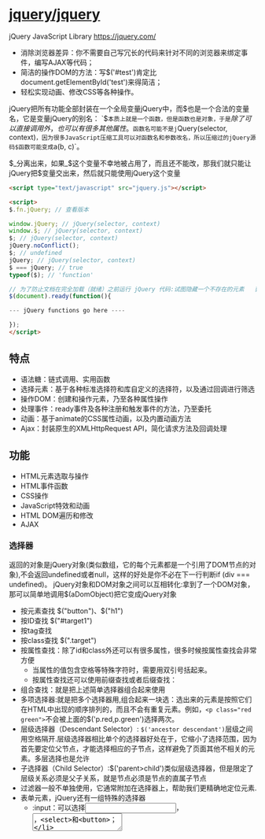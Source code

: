 # [jquery/jquery](https://github.com/jquery/jquery)

jQuery JavaScript Library https://jquery.com/

* 消除浏览器差异：你不需要自己写冗长的代码来针对不同的浏览器来绑定事件，编写AJAX等代码；
* 简洁的操作DOM的方法：写$('#test')肯定比document.getElementById('test')来得简洁；
* 轻松实现动画、修改CSS等各种操作。

jQuery把所有功能全部封装在一个全局变量jQuery中，而$也是一个合法的变量名，它是变量jQuery的别名：
`$`本质上就是一个函数，但是函数也是对象，于是`$`除了可以直接调用外，也可以有很多其他属性。`$`函数名可能不是j`Query(selector, context)`，因为很多JavaScript压缩工具可以对函数名和参数改名，所以压缩过的jQuery源码$函数可能变成`a(b, c)`。

$_分离出来，如果_$这个变量不幸地被占用了，而且还不能改，那我们就只能让jQuery把$变量交出来，然后就只能使用jQuery这个变量

```html
<script type="text/javascript" src="jquery.js"></script>

<script>
$.fn.jQuery; // 查看版本

window.jQuery; // jQuery(selector, context)
window.$; // jQuery(selector, context)
$; // jQuery(selector, context)
jQuery.noConflict();
$; // undefined
jQuery; // jQuery(selector, context)
$ === jQuery; // true
typeof($); // 'function'

// 为了防止文档在完全加载（就绪）之前运行 jQuery 代码:试图隐藏一个不存在的元素   获得未完全加载的图像的大小
$(document).ready(function(){

--- jQuery functions go here ----

});
</script>
```

## 特点

* 语法糖：链式调用、实用函数
* 选择元素：基于各种标准选择符和库自定义的选择符，以及通过回调进行筛选
* 操作DOM：创建和操作元素，乃至各种属性操作
* 处理事件：ready事件及各种注册和触发事件的方法，乃至委托
* 动画：基于animate的CSS属性动画，以及内置动画方法
* Ajax：封装原生的XMLHttpRequest API，简化请求方法及回调处理

## 功能

* HTML元素选取与操作
* HTML事件函数
* CSS操作
* JavaScript特效和动画
* HTML DOM遍历和修改
* AJAX

### 选择器

返回的对象是jQuery对象(类似数组，它的每个元素都是一个引用了DOM节点的对象),不会返回undefined或者null，这样的好处是你不必在下一行判断if (div === undefined)。
jQuery对象和DOM对象之间可以互相转化:拿到了一个DOM对象，那可以简单地调用$(aDomObject)把它变成jQuery对象

* 按元素查找 $("button")、$("h1")
* 按ID查找 $("#target1")
* 按tag查找
* 按class查找 $(".target")
* 按属性查找：除了id和class外还可以有很多属性，很多时候按属性查找会非常方便
    - 当属性的值包含空格等特殊字符时，需要用双引号括起来。
    - 按属性查找还可以使用前缀查找或者后缀查找：
* 组合查找：就是把上述简单选择器组合起来使用
* 多项选择器:就是把多个选择器用,组合起来一块选：选出来的元素是按照它们在HTML中出现的顺序排列的，而且不会有重复元素。例如，`<p class="red green">`不会被上面的$('p.red,p.green')选择两次。
* 层级选择器（Descendant Selector）: `$('ancestor descendant')`层级之间用空格隔开.层级选择器相比单个的选择器好处在于，它缩小了选择范围，因为首先要定位父节点，才能选择相应的子节点，这样避免了页面其他不相关的元素。多层选择也是允许
* 子选择器（Child Selector）:$('parent>child')类似层级选择器，但是限定了层级关系必须是父子关系，就是<child>节点必须是<parent>节点的直属子节点
* 过滤器一般不单独使用，它通常附加在选择器上，帮助我们更精确地定位元素.
* 表单元素，jQuery还有一组特殊的选择器
    - :input：可以选择<input>，<textarea>，<select>和<button>；
    - :file：可以选择<input type="file">，和input[type=file]一样；
    - :checkbox：可以选择复选框，和input[type=checkbox]一样；    - radio：可以选择单选框，和input[type=radio]一样；
    - :focus：可以选择当前输入焦点的元素，例如把光标放到一个<input>上，用$('input:focus')就可以选出；
    - :checked：选择当前勾上的单选框和复选框，用这个选择器可以立刻获得用户选择的项目，如$('input[type=radio]:checked')；
    - :enabled：可以选择可以正常输入的<input>、<select>等，也就是没有灰掉的输入；
    - disabled：和:enabled正好相反，选择那些不能输入的。
* 查找：拿到一个jQuery对象后，还可以以这个对象为基准，进行查找find(),从当前节点开始向上查找，使用parent()方法,对于位于同一层级的节点，可以通过next()和prev()方法
* 过滤:filter()方法可以过滤掉不符合选择器条件的节点.map()方法把一个jQuery对象包含的若干DOM节点转化为其他对象.一个jQuery对象如果包含了不止一个DOM节点，first()、last()和slice()方法可以返回一个新的jQuery对象，把不需要的DOM节点去掉：

```html
<!-- HTML结构 -->
<ul class="lang">
    <li class="js dy">JavaScript</li>
    <li class="dy">Python</li>
    <li id="swift">Swift</li>
    <li class="dy">Scheme</li>
    <li name="haskell">Haskell</li>
</ul>
```

```js
$(this)

var ps = $('p'); // 返回所有<p>节点
$("p.intro") // 选取所有 class="intro" 的 <p> 元素。
ps.length; // 数一数页面有多少个<p>节点

var div = $('#abc');
var divDom = div.get(0); // 假设存在div，获取第1个DOM元素
var another = $(divDom); // 重新把DOM包装为jQuery对象

var a = $('.red'); // 所有节点包含`class="red"`都将返回
var a = $('.red.green'); // 同时包含red和green的节点 注意没有空格！

$("[href]") // 选取所有带有 href 属性的元素
var email = $('[name=email]'); // 找出<??? name="email">
var a = $('[items="A B"]'); // 找出<??? items="A B">
var icons = $('[name^=icon]'); // 找出所有name属性值以icon开头的DOM name="icon-1", name="icon-2"
var names = $('[name$=with]'); // 找出所有name属性值以with结尾的DOM

var emailInput = $('input[name=email]'); // 不会找出<div name="email">

$('p,div'); // 把<p>和<div>都选出来
$('p.red,p.green'); // 把<p class="red">和<p class="green">都选出来

$('ul.lang li.lang-javascript');
$('form.test p input'); // 在form表单选择被<p>包含的<input>

$('ul.lang>li.lang-javascript'); // 可以选出[<li class="lang-javascript">JavaScript</li>]

$('ul.lang li:first-child'); // 仅选出JavaScript
$('ul.lang li:last-child'); // 仅选出Lua
$('ul.lang li:nth-child(2)'); // 选出第N个元素，N从1开始
$('ul.lang li:nth-child(even)'); // 选出序号为偶数的元素
$('ul.lang li:nth-child(odd)'); // 选出序号为奇数的元素

$('div:visible'); // 所有可见的div
$('div:hidden'); // 所有隐藏的div

var ul = $('ul.lang'); // 获得<ul>
var dy = ul.find('.dy'); // 获得JavaScript, Python, Scheme
var swf = ul.find('#swift'); // 获得Swift
var hsk = ul.find('[name=haskell]'); // 获得Haskell

var swf = $('#swift'); // 获得Swift
var parent = swf.parent(); // 获得Swift的上层节点<ul>
var a = swf.parent('.red'); // 获得Swift的上层节点<ul>，同时传入过滤条件。如果ul不符合条件，返回空jQuery对象

var swift = $('#swift');

swift.next(); // Scheme
swift.next('[name=haskell]'); // 空的jQuery对象，因为Swift的下一个元素Scheme不符合条件[name=haskell]

swift.prev(); // Python
swift.prev('.dy'); // Python，因为Python同时符合过滤器条件.dy

var langs = $('ul.lang li'); // 拿到JavaScript, Python, Swift, Scheme和Haskell
var a = langs.filter('.dy'); // 拿到JavaScript, Python, Scheme

var langs = $('ul.lang li'); // 拿到JavaScript, Python, Swift, Scheme和Haskell
langs.filter(function () {
    return this.innerHTML.indexOf('S') === 0; // 返回S开头的节点
}); // 拿到Swift, Scheme

var langs = $('ul.lang li'); // 拿到JavaScript, Python, Swift, Scheme和Haskell
var arr = langs.map(function () {
    return this.innerHTML;
}).get(); // 用get()拿到包含string的Array：['JavaScript', 'Python', 'Swift', 'Scheme', 'Haskell']

var langs = $('ul.lang li'); // 拿到JavaScript, Python, Swift, Scheme和Haskell
var js = langs.first(); // JavaScript，相当于$('ul.lang li:first-child')
var haskell = langs.last(); // Haskell, 相当于$('ul.lang li:last-child')
var sub = langs.slice(2, 4); // Swift, Scheme, 参数和数组的slice()方法一致

$('ul.lang li.lang-javascript'); // 每个 <ul> 的第一个 <li> 元素
```

### 操作DOM

* 修改Text和HTML：一个jQuery对象可以包含0个或任意个DOM对象，它的方法实际上会作用在对应的每个DOM节点上.可以执行一个操作，作用在对应的一组DOM节点上。即使选择器没有返回任何DOM节点，调用jQuery对象的方法仍然不会报错.免去了许多if语句
    - 通过html方法添加内容，可以让你在元素中添加HTML标签和文字，而元素中之前的内容都会被方法中的内容所替换掉，示例：$("h3").html("<em>jQuery Playground</em>");
    - jQuery 还有一个类似的方法叫.text()，它只能改变文本但不能添加标签。换句话说，这个方法只会把任何传进来的HTML标签当成你想替换现有内容的文本；
* 修改CSS: $("#target1").css("color","red");
* 显示和隐藏DOM
    * 隐藏一个DOM，我们可以设置CSS的display属性为none，利用css()方法就可以实现.
    * 恢复原有的display属性，这就得先记下来原有的display属性到底是block还是inline还是别的值。
* 获取DOM信息
    * attr()和removeAttr()方法用于操作DOM节点的属性.
    * prop()方法和attr()类似，但是HTML5规定有一种属性在DOM节点中可以没有值，只有出现与不出现两种.prop()返回值更合理一些。不过，用is()方法判断更好(checked selected) $("button").prop("disabled",true);
* 操作表单：对于表单元素，jQuery对象统一提供val()方法获取和设置对应的value属性
* 修改DOM结构：
    - append（）把DOM添加到最后。可以传入原始的DOM对象，jQuery对象和函数对象。传入函数时，要求返回一个字符串、DOM对象或者jQuery对象。因为jQuery的append()可能作用于一组DOM节点，只有传入函数才能针对每个DOM生成不同的子节点。
    - prepend()则把DOM添加到最前
    - appendTo()方法，可以让你把选中的HTML元素附加到其他元素中
    - 如果要添加的DOM节点已经存在于HTML文档中，它会首先从文档移除，然后再添加，也就是说，用append()，你可以移动一个DOM节点。
    - 要把新节点插入到指定位置，例如，JavaScript和Python之间，那么，可以先定位到JavaScript，然后用after()方法。同级节点可以用after()或者before()方法
    - 要删除DOM节点，拿到jQuery对象后直接调用remove()方法就可以了。如果jQuery对象包含若干DOM节点，实际上可以一次删除多个DOM节点：remove()的方法，可以彻底删除一个HTML元素
* 类属性操作
    - 通过addClass("myClass")方法给元素增加类
    - 通过removeClass("myClass")方法移除相应的类
* 复制元素：clone()
* 子元素、父元素、奇偶元素
    - parent()方法，可以允许你访问选定元素的父元素；
    - children()方法，可以让你访问选定元素的子元素；
    - 用CSS选择器来获取元素，target:nth-child(n)CSS选择器允许你通过目标类或元素类型选择目标元素的所有子元素；
    - jQuery里的索引是从0开始的，也就意味着会与直觉相反：:odd选择的是第2、4、6……个元素，因为索引是1、3、5……

```html
<ul id="test-ul">
    <li class="js">JavaScript</li>
    <li name="book">Java &amp; JavaScript</li>
</ul>

<ul id="test-css">
    <li class="lang dy"><span>JavaScript</span></li>
    <li class="lang"><span>Java</span></li>
    <li class="lang dy"><span>Python</span></li>
    <li class="lang"><span>Swift</span></li>
    <li class="lang dy"><span>Scheme</span></li>
</ul>

<input id="test-radio" type="radio" name="test" checked="checked" value="1">

<input id="test-input" name="email" value="">
<select id="test-select" name="city">
    <option value="BJ" selected>Beijing</option>
    <option value="SH">Shanghai</option>
    <option value="SZ">Shenzhen</option>
</select>
<textarea id="test-textarea">Hello</textarea>

<div id="test-div">
    <ul>
        <li><span>JavaScript</span></li>
        <li><span>Python</span></li>
        <li><span>Swift</span></li>
    </ul>
</div>

<script>
    $('#test-ul li[name=book]').text(); // 'Java & JavaScript'
    $('#test-ul li[name=book]').html(); // 'Java &amp; JavaScript'

    $('#test-ul li').text('JS'); // 是不是两个节点都变成了JS？

    $('#test-css li.dy>span').css('background-color', '#ffd351').css('color', 'red');

    var div = $('#test-div');
    div.css('color'); // '#000033', 获取CSS属性
    div.css('color', '#336699'); // 设置CSS属性
    div.css('color', ''); // 清除CSS属性

    var a = $('a[target=_blank]');
    a.hide(); // 隐藏
    a.show(); // 显示

    var div = $('#test-div');
    div.width(); // 600
    div.height(); // 300
    div.width(400); // 设置CSS属性 width: 400px，是否生效要看CSS是否有效
    div.height('200px'); // 设置CSS属性 height: 200px，是否生效要看CSS是否有效

    // <div id="test-div" name="Test" start="1">...</div>
    var div = $('#test-div');
    div.attr('data'); // undefined, 属性不存在
    div.attr('name'); // 'Test'
    div.attr('name', 'Hello'); // div的name属性变为'Hello'
    div.removeAttr('name'); // 删除name属性
    div.attr('name'); // undefined

    var radio = $('#test-radio');
    radio.attr('checked'); // 'checked'
    radio.prop('checked'); // true

    var radio = $('#test-radio');
    radio.is(':checked'); // true

    var
        input = $('#test-input'),
        select = $('#test-select'),
        textarea = $('#test-textarea');

    input.val(); // 'test'
    input.val('abc@example.com'); // 文本框的内容已变为abc@example.com

    select.val(); // 'BJ'
    select.val('SH'); // 选择框已变为Shanghai

    textarea.val(); // 'Hello'
    textarea.val('Hi'); // 文本区域已更新为'Hi'

    var ul = $('#test-div>ul');
    ul.append('<li><span>Haskell</span></li>');

    // 创建DOM对象:
    var ps = document.createElement('li');
    ps.innerHTML = '<span>Pascal</span>';
    // 添加DOM对象:
    ul.append(ps);

    // 添加jQuery对象:
    ul.append($('#scheme'));

    // 添加函数对象:
    ul.append(function (index, html) {
        return '<li><span>Language - ' + index + '</span></li>';
    });

    // 要把新节点插入到指定位置
    var js = $('#test-div>ul>li:first-child');
    js.after('<li><span>Lua</span></li>');

    var li = $('#test-div>ul>li');
    li.remove(); // 所有<li>全被删除

    // 获 取一组radio被选中项的值
    var item = $('input[name=items][checked]').val();
    // 获 取select被选中项的文本
    var item = $("select[name=items] option[selected]").text();
    // select下拉框的第二个元素为当前选中值
    $('#select_id')[0].selectedIndex = 1;
    // radio单选组的第二个元素为当前选中值
    $('input[name=items]').get(1).checked = true;
    // 获取值：
    //文本框，文本区域：
    $("#txt").attr("value")；
    // 多选框 checkbox：
    $("#checkbox_id").attr("value")；
    // 单选组radio：
    $("input[type=radio][checked]").val();
    // 下拉框select：
    $('#sel').val();
    // 控制表单元素：
    // 文本框，文本区域：
    $("#txt").attr("value",'');//清空内容
    $("#txt").attr("value",'11');//填充内容
    // 多选框checkbox：
    $("#chk1").attr("checked",'');//不打勾
    $("#chk2").attr("checked",true);//打勾
    if($("#chk1").attr('checked')==undefined) //判断是否已经打勾
    // 单选组 radio：
    $("input[type=radio]").attr("checked",'2');//设置value=2的项目为当前选中项
    // 下拉框 select：
    $("#sel").attr("value",'-sel3');//设置value=-sel3的项目为当前选中项
    $("<option value='1'>1111</option><option value='2'>2222</option>").appendTo("#sel")//添加下拉框的option
    $("#sel").empty()；//清空下拉框
</script>
```

### 事件

JavaScript在浏览器中以单线程模式运行，页面加载后，一旦页面上所有的JavaScript代码被执行完后，就只能依赖触发事件来执行JavaScript代码。

浏览器在接收到用户的鼠标或键盘输入后，会自动在对应的DOM节点上触发相应的事件。如果该节点已经绑定了对应的JavaScript处理函数，该函数就会自动调用。

由于不同的浏览器绑定事件的代码都不太一样，所以用jQuery来写代码，就屏蔽了不同浏览器的差异，我们总是编写相同的代码。

* on方法用来绑定一个事件，我们需要传入事件名称和对应的处理函数.
* 鼠标事件：
    - click: 鼠标单击时触发；
    - dblclick：鼠标双击时触发；
    - mouseenter：鼠标进入时触发；
    - mouseleave：鼠标移出时触发；
    - mousemove：鼠标在DOM内部移动时触发；
    - hover：鼠标进入和退出时触发两个函数，相当于mouseenter加上mouseleave。
* 键盘事件：
    - keydown：键盘按下时触发；
    - keyup：键盘松开时触发；
    - keypress：按一次键后触发
* 其他事件
    - focus：当DOM获得焦点时触发；
    - blur：当DOM失去焦点时触发；
    - change：当<input>、<select>或<textarea>的内容改变时触发；
    - submit：当<form>提交时触发；
    - ready：当页面被载入并且DOM树完成初始化后触发。*ready仅作用于document对象。由于ready事件在DOM完成初始化后触发，且只触发一次，所以非常适合用来写其他的初始化代码。* `$(function () {...})`的使用
* 有些事件，如mousemove和keypress，我们需要获取鼠标位置和按键的值，否则监听这些事件就没什么意义了。所有事件都会传入Event对象作为参数，可以从Event对象上获取到更多的信息
* 取消绑定：一个已被绑定的事件可以解除绑定，通过off('click', function)实现。可以使用off('click')一次性移除已绑定的click事件的所有处理函数。无参数调用off()一次性移除已绑定的所有类型的事件处理函数。
* 事件触发条件：事件的触发总是由用户操作引发的。比如：用户在文本框中输入时，就会触发change事件。但是，如果用JavaScript代码去改动文本框的值，将不会触发change事件
    - 浏览器安全限制:浏览器中，有些JavaScript代码只有在用户触发下才能执行，例如，window.open()函数

```html
<a id="test-link" href="#0">点我试试</a>

<script>

var a = $('#test-link');

a.on('click', function () {
    alert('Hello!');
});

a.click(function () {
    alert('Hello!');
});

function hello() {
    alert('hello!');
}
a.click(hello); // 绑定事件

// 10秒钟后解除绑定:
setTimeout(function () {
    a.off('click', hello);
}, 10000);

// 解除绑定: 无效的。因为两个匿名函数虽然长得一模一样，但是它们是两个不同的函数对象，off('click', function () {...})无法移除已绑定的第一个匿名函数。
// 解除绑定:
a.off('click', function () {
    alert('hello!');
});

var input = $('#test-input');  // 通过代码触发事件，直接调用无参数的change()方法来触发该事件
input.val('change it!');
input.change(); // 触发change事件

// 无法弹出新窗口，将被浏览器屏蔽:
$(function () {
    window.open('/');
});
</script>

<html>
<head>
    <script>
        $(document).on('ready', function () {
            $('#testForm).on('submit', function () {
                alert('submit!');
            });
        });

        // 简化
        $(document).ready(function () {
            // on('submit', function)也可以简化:
            $('#testForm).submit(function () {
                alert('submit!');
            });
        });
        // 是document对象的ready事件处理函数。完全可以反复绑定事件处理函数，它们会依次执行
        $(function () {
            // init...
        });

        $(function () {
            $('#testMouseMoveDiv').mousemove(function (e) {
                $('#testMouseMoveSpan').text('pageX = ' + e.pageX + ', pageY = ' + e.pageY);
            });
        });
    </script>
</head>
<body>
    <form id="testForm">
        ...
    </form>
</body>
```

### 动画

* show()和hide()，会显示和隐藏DOM元素从左上角逐渐展开或收缩的.toggle()方法则根据当前状态决定是show()还是hide()
* slideUp()和slideDown()则是在垂直方向逐渐展开或收缩的。slideToggle()则根据元素是否可见来决定下一步动作
* fadeIn()和fadeOut()的动画效果是淡入淡出，也就是通过不断设置DOM元素的opacity属性来实现，而fadeToggle()则根据元素是否可见来决定下一步动作
* animate()，可以实现任意动画效果，需要传入的参数就是DOM元素最终的CSS状态和时间，jQuery在时间段内不断调整CSS直到达到设定的值.还可以再传入一个函数，当动画结束时，该函数将被调用
* 动画效果还可以串行执行，通过delay()方法还可以实现暂停，这样，我们可以实现更复杂的动画效果.必须不断返回新的Promise对象才能后续执行操作
* 有的动画如slideUp()根本没有效果。这是因为jQuery动画的原理是逐渐改变CSS的值，如height从100px逐渐变为0。但是很多不是block性质的DOM元素，对它们设置height根本就不起作用，所以动画也就没有效果
* jQuery也没有实现对background-color的动画效果，用animate()设置background-color也没有效果。这种情况下可以使用CSS3的transition实现动画效果。

```js
var div = $('#test-show-hide');

div.hide(3000); //
div.show('slow');
div.toggle('slow'); // $(selector).toggle(speed,callback); speed 参数规定隐藏/显示的速度，可以取以下值："slow"、"fast" 或毫秒。可选的 callback 参数是 toggle() 方法完成后所执行的函数名称。

div.slideUp(3000); // $(selector).slideDown(speed,callback); 在3秒钟内逐渐向上消失
div.slideDown(3000);
div.slideToggle('slow');

div.fadeIn(3000);  // $(selector).fadeIn(speed,callback);  speed 参数规定效果的时长。它可以取以下值："slow"、"fast" 或毫秒。 可选的 callback 参数是 fading 完成后所执行的函数名称。
div.fadeOut(3000);
div.fideToggle('slow');
div.fadeTo("slow",0.15); // $(selector).fadeTo(speed,opacity,callback); 允许渐变为给定的不透明度（值介于 0 与 1 之间）

var div = $('#test-animate'); // $(selector).animate({params},speed,callback); 必需的 params 参数定义形成动画的 CSS 属性。 callback 参数是动画完成后所执行的函数名称。在3秒钟内CSS过渡到设定值
div.animate({
    opacity: 0.25,
    width: '256px',
    height: '256px'
}, 3000, function () {
    console.log('动画已结束');
    // 恢复至初始状态:
    $(this).css('opacity', '1.0').css('width', '128px').css('height', '128px');
});
div.animate({ // 使用相对值
    left:'250px',
    height:'+=150px',
    width:'+=150px'
  });

var div = $('#test-animates');
// 动画效果：slideDown - 暂停 - 放大 - 暂停 - 缩小
div.slideDown(2000)
   .delay(1000)
   .animate({
       width: '256px',
       height: '256px'
   }, 2000)
   .delay(1000)
   .animate({
       width: '128px',
       height: '128px'
   }, 2000);
```

### AJAX

在全局对象jQuery（也就是$）绑定了ajax()函数，可以处理AJAX请求。ajax(url, settings)函数需要接收一个URL和一个可选的settings对象，常用的选项如下：
* async：是否异步执行AJAX请求，默认为true，千万不要指定为false；
* method：发送的Method，缺省为'GET'，可指定为'POST'、'PUT'等；
* contentType：发送POST请求的格式，默认值为'application/x-www-form-urlencoded; charset=UTF-8'，也可以指定为text/plain、application/json；
* data：发送的数据，可以是字符串、数组或object。如果是GET请求，data将被转换成query附加到URL上，如果是POST请求，根据contentType把data序列化成合适的格式；
* headers：发送的额外的HTTP头，必须是一个object；
* dataType：接收的数据格式，可以指定为'html'、'xml'、'json'、'text'等，缺省情况下根据响应的Content-Type猜测。
    * $.ajax()
    * $.get()
    * $.post():传入的第二个参数默认被序列化为application/x-www-form-urlencoded
    * $.getJSON()
* 用promise实现链式写法
* 使用JSONP，可以在ajax()中设置jsonp: 'callback'，让jQuery实现JSONP跨域加载数据

```js
var jqxhr = $.ajax('/api/categories', {
    dataType: 'json'
});

function ajaxLog(s) {
    var txt = $('#test-response-text');
    txt.val(txt.val() + '\n' + s);
}

$('#test-response-text').val('');
var jqxhr = $.ajax('/api/categories', {
    dataType: 'json'
}).done(function (data) {
    ajaxLog('成功, 收到的数据: ' + JSON.stringify(data));
}).fail(function (xhr, status) {
    ajaxLog('失败: ' + xhr.status + ', 原因: ' + status);
}).always(function () {
    ajaxLog('请求完成: 无论成功或失败都会调用');
});

var jqxhr = $.get('/path/to/resource', {
    name: 'Bob Lee',
    check: 1
});

var jqxhr = $.post('/path/to/resource', {
    name: 'Bob Lee',
    check: 1
});

var jqxhr = $.getJSON('/path/to/resource', {
    name: 'Bob Lee',
    check: 1
}).done(function (data) {
    // data已经被解析为JSON对象了
});
```

## 遍历

```js
var arr = new Array(13.5,3,4,5,6);
for(var i=0;i<arr.length;i++){
 arr[i] = arr[i]/2.0;
}

var x
var mycars = new Array()
mycars[0] = "Saab"
mycars[1] = "Volvo"
mycars[2] = "BMW"
for (x in mycars)
{
  document.write(mycars[x] + "<br />")
}

var arr=new Array();
arr=["aaa","bbb","ccc"];
$.each(arr,function(index,value){
     alert(i+"..."+value);
});

$(function () {
    $.each([["aaa", "bbb", "ccc"], ["ddd", "eee", "fff"], ["ggg", "hhh", "iii"]], function (index, item) {
         alert(index + "..." + item);
         //输出0...aaa,bbb,ccc  1...ddd,eee,fff  2...ggg,hhh,iii   这时的index为数组下标,item相当于取这二维数组中的每一个数组
         $.each(item, function (index, itemobj) {
              alert(index + "....." + itemobj);
         });
    });
     //输出0...aaa,bbb,ccc  0...aaa 1...bbb 2...cccc  1...ddd,eee,fff  0...ddd 1...eee 2...fff  2...ggg,hhh,iii 0...ggg 1...hhh 2...iii
 });
```

### 插件

* 给jQuery对象绑定一个新方法是通过扩展给$.fn绑定函数，实现插件的代码逻辑.返回`return this`,jQuery对象支持链式操作，自己写的扩展方法也要能继续链式下去
* `$.extend(target, obj1, obj2, ...)`，它把多个object对象的属性合并到第一个target对象中，遇到同名属性，总是使用靠后的对象的值，也就是越往后优先级越高.插件函数要有默认值，绑定在$.fn.<pluginName>.defaults上；用户在调用时可传入设定值以便覆盖默认值。
* 针对特定元素的扩展: jQuery对象的有些方法只能作用在特定DOM元素上，比如submit()方法只能针对form。如果我们编写的扩展只能针对某些类型的DOM元素.

```html
<div id="test-external">
    <p>如何学习<a href="http://jquery.com">jQuery</a>？</p>
    <p>首先，你要学习<a href="/wiki/001434446689867b27157e896e74d51a89c25cc8b43bdb3000">JavaScript</a>，并了解基本的<a href="https://developer.mozilla.org/en-US/docs/Web/HTML">HTML</a>。</p>
</div>

<script>
$.fn.highlight1 = function () {
    // this已绑定为当前jQuery对象:
    this.css('backgroundColor', '#fffceb').css('color', '#d85030');
    return this;
}
$('#test-highlight1 span').highlight1();

$.fn.highlight2 = function (options) {
    // 要考虑到各种情况:
    // options为undefined
    // options只有部分key
    var bgcolor = options && options.backgroundColor || '#fffceb';
    var color = options && options.color || '#d85030';
    this.css('backgroundColor', bgcolor).css('color', color);
    return this;
}
$('#test-highlight2 span').highlight2({
    backgroundColor: '#00a8e6',
    color: '#ffffff'
});

$.fn.highlight = function (options) {
    // 合并默认值和用户设定值:
    var opts = $.extend({}, $.fn.highlight.defaults, options); // $.extend
    this.css('backgroundColor', opts.backgroundColor).css('color', opts.color);
    return this;
}
// 设定默认值:
$.fn.highlight.defaults = {
    color: '#d85030',
    backgroundColor: '#fff8de'
}

// 现在我们要给所有指向外链的超链接加上跳转提示
$.fn.external = function () {
    // return返回的each()返回结果，支持链式调用:
    return this.filter('a').each(function () {
        // 注意: each()内部的回调函数的this绑定为DOM本身!
        var a = $(this);
        var url = a.attr('href');
        if (url && (url.indexOf('http://')===0 || url.indexOf('https://')===0)) {
            a.attr('href', '#0')
             .removeAttr('target')
             .append(' <i class="uk-icon-external-link"></i>')
             .click(function () {
                if(confirm('你确定要前往' + url + '？')) {
                    window.open(url);
                }
            });
        }
    });
}
$('#test-external a').external();
</script>
```

## [blueimp/jQuery-File-Upload](https://github.com/blueimp/jQuery-File-Upload)

File Upload widget with multiple file selection, drag&drop support, progress bar, validation and preview images, audio and video for jQuery. Supports cross-domain, chunked and resumable file uploads. Works with any server-side platform (Google App Engine, PHP, Python, Ruby on Rails, Java, etc.) that supports standard HTML form file uploads. [https://blueimp.github.io/jQuery-File...](https://blueimp.github.io/jQuery-File…)

### 冲突

```js
var jq=jQuery.noConflict();
```

## 扩展

- [blueimp/jQuery-File-Upload](https://github.com/blueimp/jQuery-File-Upload)
- [Studio-42/elFinder](https://github.com/Studio-42/elFinder):Open-source file manager for web, written in JavaScript using jQuery and jQuery UI https://studio-42.github.io/elFinder/
- [mumuy/widget](https://github.com/mumuy/widget):A set of widgets based on jQuery&&javascript. 一套基于jquery或javascript的插件库 ：轮播、标签页、滚动条、下拉框、对话框、搜索提示、城市选择(城市三级联动)、日历等 http://jquerywidget.com/
- [js-cookie/js-cookie](https://github.com/js-cookie/js-cookie):A simple, lightweight JavaScript API for handling browser cookies
- [DataTables/DataTables](https://github.com/DataTables/DataTables):Tables plug-in for jQuery http://www.datatables.net/
- [jquery-validation](https://github.com/jquery-validation/jquery-validation):clone本地，grunt安装，编译;test中的index.html会有测试断言
* [flesler/jquery.scrollTo](https://github.com/flesler/jquery.scrollTo):Lightweight, cross-browser and highly customizable animated scrolling with jQuery http://demos.flesler.com/jquery/scrollTo/

## 参考

* [oneuijs/You-Dont-Need-jQuery](https://github.com/oneuijs/You-Dont-Need-jQuery):Examples of how to do query, style, dom, ajax, event etc like jQuery with plain javascript.
* [plugin](http://www.jq22.com/)
